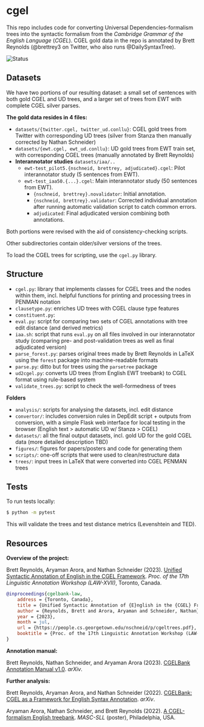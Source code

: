 # cgel

This repo includes code for converting Universal Dependencies-formalism trees into the syntactic formalism from the *Cambridge Grammar of the English Language* (*CGEL*). CGEL gold data in the repo is annotated by Brett Reynolds (@brettrey3 on Twitter, who also runs @DailySyntaxTree).

![Status](https://github.com/nert-nlp/cgel/actions/workflows/validate.yml/badge.svg)

## Datasets
We have two portions of our resulting dataset: a small set of sentences with both gold CGEL and UD trees, and a larger set of trees from EWT with complete CGEL silver parses.

**The gold data resides in 4 files:**

- `datasets/{twitter.cgel, twitter_ud.conllu}`: CGEL gold trees from Twitter with corresponding UD trees (silver from Stanza then manually corrected by Nathan Schneider)
- `datasets/{ewt.cgel, ewt_ud.conllu}`: UD gold trees from EWT train set, with corresponding CGEL trees (manually annotated by Brett Reynolds)
- **Interannotator studies** `datasets/iaa/..`
  - `ewt-test_pilot5.{nschneid, brettrey, adjudicated}.cgel`: Pilot interannotator study (5 sentences from EWT).
  - `ewt-test_iaa50.{...}.cgel`: Main interannotator study (50 sentences from EWT).
    - `{nschneid, brettrey}.novalidator`: Initial annotation.
    - `{nschneid, brettrey}.validator`: Corrected individual annotation after running automatic validation script to catch common errors.
    - `adjudicated`: Final adjudicated version combining both annotations.

Both portions were revised with the aid of consistency-checking scripts.

Other subdirectories contain older/silver versions of the trees.

To load the CGEL trees for scripting, use the `cgel.py` library.

## Structure
- `cgel.py`: library that implements classes for CGEL trees and the nodes within them, incl. helpful functions for printing and processing trees in PENMAN notation
- `clausetype.py`: enriches UD trees with CGEL clause type features
- `constituent.py`:
- `eval.py`: script for comparing two sets of CGEL annotations with tree edit distance (and derived metrics)
- `iaa.sh`: script that runs `eval.py` on all files involved in our interannotator study (comparing pre- and post-validation trees as well as final adjudicated version)
- `parse_forest.py`: parses original trees made by Brett Reynolds in LaTeX using the `forest` package into machine-readable formats
- `parse.py`: ditto but for trees using the `parsetree` package
- `ud2cgel.py`: converts UD trees (from English EWT treebank) to CGEL format using rule-based system
- `validate_trees.py`: script to check the well-formedness of trees

**Folders**
- `analysis/`: scripts for analysing the datasets, incl. edit distance
- `convertor/`: includes conversion rules in DepEdit script + outputs from conversion, with a simple Flask web interface for local testing in the browser (English text > automatic UD w/ Stanza > CGEL)
- `datasets/`: all the final output datasets, incl. gold UD for the gold CGEL data (more detailed description TBD)
- `figures/`: figures for papers/posters and code for generating them
- `scripts/`: one-off scripts that were used to clean/restructure data
- `trees/`: input trees in LaTeX that were converted into CGEL PENMAN trees

## Tests

To run tests locally:

```sh
$ python -m pytest
```

This will validate the trees and test distance metrics (Levenshtein and TED).

## Resources

__Overview of the project:__

Brett Reynolds, Aryaman Arora, and Nathan Schneider (2023). [Unified Syntactic Annotation of English in the CGEL Framework](https://people.cs.georgetown.edu/nschneid/p/cgeltrees.pdf). *Proc. of the 17th Linguistic Annotation Workshop (LAW-XVII)*, Toronto, Canada.

```bibtex
@inproceedings{cgelbank-law,
    address = {Toronto, Canada},
    title = {Unified Syntactic Annotation of {E}nglish in the {CGEL} Framework},
    author = {Reynolds, Brett and Arora, Aryaman and Schneider, Nathan},
    year = {2023},
    month = jul,
    url = {https://people.cs.georgetown.edu/nschneid/p/cgeltrees.pdf},
    booktitle = {Proc. of the 17th Linguistic Annotation Workshop (LAW-XVII)}
}
```

__Annotation manual:__

Brett Reynolds, Nathan Schneider, and Aryaman Arora (2023). [CGELBank Annotation Manual v1.0](https://arxiv.org/abs/2305.17347). *arXiv*.

__Further analysis:__

Brett Reynolds, Aryaman Arora, and Nathan Schneider (2022). [CGELBank: CGEL as a Framework for English Syntax Annotation](http://arxiv.org/abs/2210.00394). *arXiv*.

Aryaman Arora, Nathan Schneider, and Brett Reynolds (2022). [A CGEL-formalism English treebank](https://docs.google.com/presentation/d/1muLMZyNLspXElkWaOLfGQve64SxbapXkXJpWpgNmFWw/edit). *MASC-SLL* (poster), Philadelphia, USA.